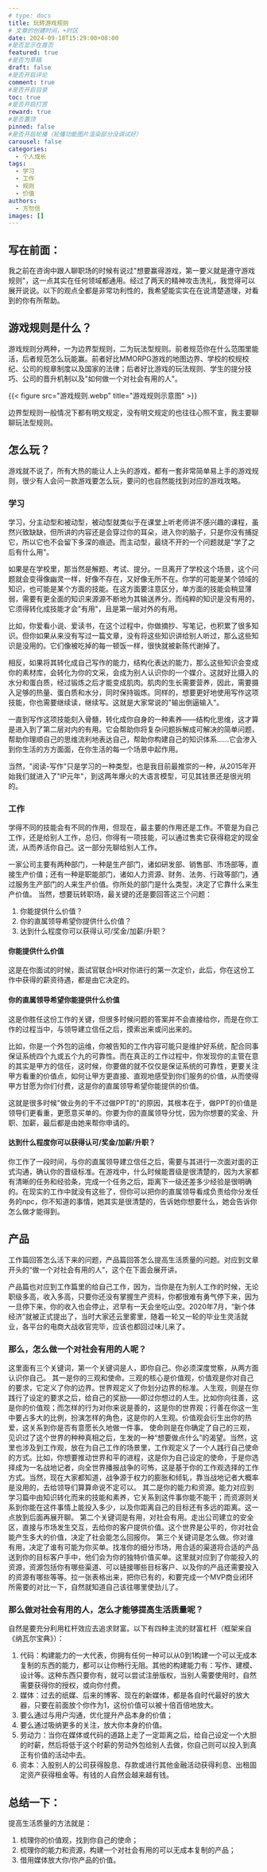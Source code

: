 ```yaml
---
# type: docs 
title: 玩转游戏规则
# 文章的创建时间，+时区
date: 2024-09-18T15:29:00+08:00
#是否显示在首页
featured: true
#是否为草稿
draft: false
#是否开启评论
comment: true
#是否开启目录
toc: true
#是否开启打赏
reward: true
#是否置顶
pinned: false
#是否开启轮播（轮播功能图片渲染部分没调试好）
carousel: false
categories:
  - 个人成长
tags: 
  - 学习
  - 工作
  - 规则
  - 价值
authors:
  - 方勿信
images: []
---
```


## 写在前面：

我之前在咨询中跟人聊职场的时候有说过"想要赢得游戏，第一要义就是遵守游戏规则"，这一点其实在任何领域都通用。经过了两天的精神攻击洗礼，我觉得可以展开说说。以下的观点全都是非常功利性的，我希望能实实在在说清楚道理，对看到的你有所帮助。

## 游戏规则是什么？

游戏规则分两种，一为边界型规则，二为玩法型规则。前者规范你在什么范围里能活，后者规范怎么玩能赢。前者好比MMORPG游戏的地图边界、学校的校规校纪、公司的规章制度以及国家的法律；后者好比游戏的玩法规则、学生的提分技巧、公司的晋升机制以及"如何做一个对社会有用的人"。

{{< figure src="游戏规则.webp" title="游戏规则示意图" >}}

边界型规则一般情况下都有明文规定，没有明文规定的也往往心照不宣，我主要聊聊玩法型规则。

## 怎么玩？

游戏就不说了，所有大热的能让人上头的游戏，都有一套非常简单易上手的游戏规则，很少有人会问一款游戏要怎么玩，要问的也自然能找到对应的游戏攻略。

### 学习
学习，分主动型和被动型，被动型就类似于在课堂上听老师讲不感兴趣的课程，虽然兴致缺缺，但所讲的内容还是会穿过你的耳朵，进入你的脑子，只是你没有捕捉它，所以它也不会留下多深的痕迹。而主动型，最绕不开的一个问题就是"学了之后有什么用"。

如果是在学校里，那当然是解题、考试、提分。一旦离开了学校这个场景，这个问题就会变得像幽灵一样，好像不存在，又好像无所不在。你学的可能是某个领域的知识，也可能是某个方面的技能。在这方面要注意区分，单方面的技能会稍显薄弱，需要有更全面的知识来源源不断地为其输送养分。而纯粹的知识是没有用的，它须得转化成技能才会"有用"，且是第一层对外的有用。

比如，你爱看小说、爱读书，在这个过程中，你做摘抄、写笔记，也积累了很多知识。但你如果从来没有写过一篇文章，没有将这些知识讲给别人听过，那么这些知识是没用的。它们像被吃掉的每一顿饭一样，很快就被新陈代谢掉了。

相反，如果将其转化成自己写作的能力，结构化表达的能力，那么这些知识会变成你的素材库，会转化为你的文采，会成为别人认识你的一个媒介。这就好比摄入的水分和蛋白质，经过锻炼之后才能变成肌肉。肌肉的生长需要营养，因此，需要摄入足够的热量、蛋白质和水分，同时保持锻炼。同样的，想要更好地使用写作这项技能，你也需要继续读，继续写。这就是大家常说的"输出倒逼输入"。

一直到写作这项技能刻入骨髓，转化成你自身的一种素养——结构化思维，这才算是进入到了第二层对内的有用。它会帮助你将复杂问题拆解成可解决的简单问题，帮助你理顺自己的思维流利地表达自己，帮助你构建自己的知识体系……它会渗入到你生活的方方面面，在你生活的每一个场景中起作用。

当然，"阅读-写作"只是学习的一种类型，也是我目前最推崇的一种，从2015年开始我们就进入了"IP元年"，到这两年爆火的大语言模型，可见其钱景还是很光明的。

### 工作
学得不同的技能会有不同的作用，但现在，最主要的作用还是工作。不管是为自己工作，还是给别人工作，总归，你得有一项技能，可以通过售卖它获得稳定的现金流，从而养活你自己。这一部分先聊给别人工作。

一家公司主要有两种部门，一种是生产部门，诸如研发部、销售部、市场部等，直接生产价值；还有一种是职能部门，诸如人力资源、财务、法务、行政等部门，通过服务生产部门的人来生产价值。你所处的部门是什么类型，决定了它靠什么来生产价值。
当然，想要玩转职场，最关键的还是要回答这三个问题：

1. 你能提供什么价值？
2. 你的直属领导希望你提供什么价值？
3. 达到什么程度你可以获得认可/奖金/加薪/升职？

#### 你能提供什么价值

这是在你面试的时候，面试官联合HR对你进行的第一次定价，此后，你在这份工作中获得的薪资待遇，都是由它决定的。

#### 你的直属领导希望你能提供什么价值

这是你胜任这份工作的关键，但很多时候问题的答案并不会直接给你，而是在你工作的过程当中，与领导建立信任之后，摸索出来或问出来的。

比如，你是一个外包的运维，你被告知的工作内容可能只是维护好系统，配合同事保证系统四个九或五个九的可靠性。而在真正的工作过程中，你发现你的主管在意的其实是甲方的信任，这时候，你要做的就不仅仅是保证系统的可靠性，更要关注甲方看重的价值点，如何让甲方更直接、直观地感受到你们服务的价值，从而使得甲方甘愿为你们付费，这是你的直属领导希望你能提供的价值。

这就是很多时候"做业务的干不过做PPT的"的原因，其根本在于，做PPT的价值是领导们更看重，更愿意买单的。你要为你的直属领导分忧，因为你想要的奖金、升职、加薪，最后都是由她来帮你申请的。

#### 达到什么程度你可以获得认可/奖金/加薪/升职？

你工作了一段时间，与你的直属领导建立信任之后，需要与其进行一次面对面的正式沟通，确认你的晋级标准。在游戏中，什么时候能晋级是很清楚的，因为大家都有清晰的任务和经验条，完成一个任务之后，距离下一级还差多少经验是很明确的。在现实的工作中就没有这些了，但你可以把你的直属领导看成负责给你分发任务的npc，你不知道的事情，她其实是很清楚的，告诉她你想要什么，她会告诉你怎么做才能得到。

## 产品
工作篇回答怎么活下来的问题，产品篇回答怎么提高生活质量的问题。对应到文章开头的“做一个对社会有用的人”，这个在下面会展开讲。

产品篇也对应到工作篇里的给自己工作，因为，当你是在为别人工作的时候，无论职级多高，收入多高，只要你还没有掌握生产资料，你都很难有勇气停下来，因为一旦停下来，你的收入也会停止，迟早有一天会坐吃山空。2020年7月，“新个体经济”就被正式提出了，当时大家还云里雾里，随着一轮又一轮的毕业生灵活就业，各平台的电商大战收官完毕，应该也都回过味儿来了。

### 那么，怎么做一个对社会有用的人呢？
这里面有三个关键词，第一个关键词是人，即你自己。你必须深度觉察，从两方面认识你自己。
其一是你的三观和使命。三观的核心是价值观，价值观是你对自己的要求，它定义了你的边界。世界观定义了你划分边界的标准。人生观，则是在你践行了设定的要求之后，给自己的奖励——即过你想过的人生。比如你向往善，这是你的价值观；而怎样的行为对你来说是善的，这是你的世界观；行善在你这一生中要占多大的比例，扮演怎样的角色，这是你的人生观。价值观会衍生出你的热爱，这关系到你是否有意愿长久地做一件事。
使命则是在你确定了自己的三观，见识过了这个世界的种种真相之后，生发的一种“想要做点什么”的渴望。当然，这里也涉及到工作观，放在为自己工作的场景里，工作观定义了一个人践行自己使命的方式。比如，你想要推动世界和平的进程，这是你为自己设定的使命，于是你选择成为一名战地记者，向全世界播报战争的可怖，这是基于你的工作观选择的工作方式。当然，现在大家都知道，战争源于权力的膨胀和倾轧，靠当战地记者大概率是没用的，去给领导们算算命说不定可以。
其二是你的能力和资源。能力对应到学习篇中由知识转化而来的技能和素养，它关系到这件事你能不能干；而资源则关系到你能在这件事情上能投入多少，以及你距离自己的目标还有多远的距离。这一点放到后面再展开聊。
第二个关键词是有用，对社会有用。走出公司建立的安全区，直接与市场发生交互，去给你的客户提供价值。这个世界是公平的，你对社会能产生多大的价值，决定了社会能怎么回报你。
第三个关键词是怎么做。你对谁有用，决定了谁有可能为你买单。找准你的细分市场，用合适的渠道将合适的产品送到你的目标客户手中，他们会为你的独特价值买单。这里就对应到了你能投入的资源，资源包括你有哪些渠道、可以链接哪些目标客户、以及你的产品还需要投入的资源有哪些等等。拉一张表格出来，把你已有的，和要完成一个MVP商业闭环所需要的对比一下，自然就知道自己该往哪里使劲儿了。

### 那么做对社会有用的人，怎么才能够提高生活质量呢？

自然是要充分利用杠杆效应去追求财富。以下有四种主流的财富杠杆（框架来自《纳瓦尔宝典》）：

1. 代码：构建能力的一大代表，你拥有任何一种可以从0到1构建一个可以无成本复制的东西的能力，都可以让你畅行无阻。其他的构建能力有：写作、建模、设计等。这种东西只要你有，就可以尝试注册版权，当别人需要使用时，自然需要获得你的授权，或向你付费。
2. 媒体：过去的纸媒、后来的博客、现在的新媒体，都是各自时代最好的放大器，只要在前面放个你作为1，这份价值可以被十倍百倍地放大。
  1. 要么通过与用户沟通，优化提升产品本身的价值；
  2. 要么通过吸纳更多的关注，放大你本身的价值。
3. 劳动力：当你在媒体或代码的道路上走了一定距离之后，给自己设定一个大胆的时薪，然后将低于这个时薪的劳动外包给别人去做，你自己则可以投入到真正有价值的活动中去。
4. 资本：入股别人的公司获得股息、存款或进行其他金融活动获得利息、出租固定资产获得租金等。有钱的人自然会越来越有钱。

## 总结一下：
提高生活质量的方法就是：
1. 梳理你的价值观，找到你自己的使命；
2. 梳理你的能力和资源，构建一个对社会有用的可以无成本复制的产品；
3. 借用媒体放大你/你产品的价值。